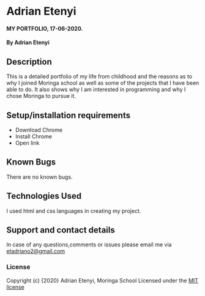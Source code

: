 # Adrian Etenyi
#### MY PORTFOLIO, 17-06-2020.
#### By Adrian Etenyi
## Description
This is a detailed portfolio of my life from childhood and the reasons as to why I joined Moringa school as well as some of the projects that I have been able to do. It also shows why I am interested in programming and why I chose Moringa to pursue it.
## Setup/installation requirements
* Download Chrome
* Install Chrome
* Open link
## Known Bugs
There are no known bugs.
## Technologies Used
I used html and css languages in creating my project.
## Support and contact details
In case of any questions,comments or issues please email me via etadriano2@gmail.com
### License
Copyright (c) {2020} Adrian Etenyi, Moringa School
Licensed under the [MIT license](LICENSE)